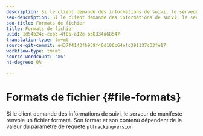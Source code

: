 ```yaml
---
description: Si le client demande des informations de suivi, le serveur de manifeste renvoie un fichier formaté. Son format et son contenu dépendent de la valeur du paramètre de requête pttrackingversion
seo-description: Si le client demande des informations de suivi, le serveur de manifeste renvoie un fichier formaté. Son format et son contenu dépendent de la valeur du paramètre de requête pttrackingversion
seo-title: Formats de fichier
title: Formats de fichier
uuid: 1d54b24c-ceb3-4f05-a12e-b38334a68547
translation-type: tm+mt
source-git-commit: e437f4143fb939f46d106c64efc391137c33fe17
workflow-type: tm+mt
source-wordcount: '86'
ht-degree: 0%

---
```



# Formats de fichier {#file-formats}

Si le client demande des informations de suivi, le serveur de manifeste renvoie un fichier formaté. Son format et son contenu dépendent de la valeur du paramètre de requête `pttrackingversion`